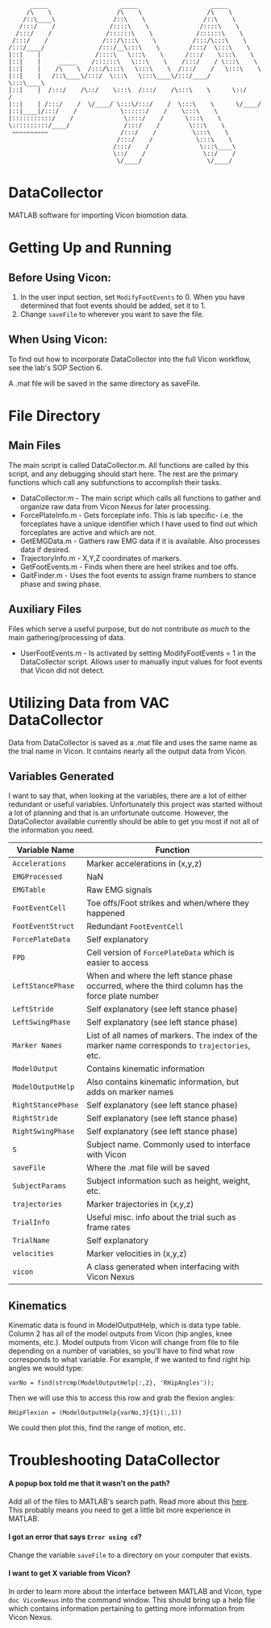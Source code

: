           _____                    _____                    _____                  
         /\    \                  /\    \                  /\    \                 
        /::\____\                /::\    \                /::\    \                
       /:::/    /               /::::\    \              /::::\    \               
      /:::/    /               /::::::\    \            /::::::\    \              
     /:::/    /               /:::/\:::\    \          /:::/\:::\    \             
    /:::/____/               /:::/__\:::\    \        /:::/  \:::\    \            
    |::|    |               /::::\   \:::\    \      /:::/    \:::\    \           
    |::|    |     _____    /::::::\   \:::\    \    /:::/    / \:::\    \          
    |::|    |    /\    \  /:::/\:::\   \:::\    \  /:::/    /   \:::\    \         
    |::|    |   /::\____\/:::/  \:::\   \:::\____\/:::/____/     \:::\____\        
    |::|    |  /:::/    /\::/    \:::\  /:::/    /\:::\    \      \::/    /        
    |::|    | /:::/    /  \/____/ \:::\/:::/    /  \:::\    \      \/____/         
    |::|____|/:::/    /            \::::::/    /    \:::\    \                     
    |:::::::::::/    /              \::::/    /      \:::\    \                    
    \::::::::::/____/               /:::/    /        \:::\    \                   
     ~~~~~~~~~~                    /:::/    /          \:::\    \                  
                                  /:::/    /            \:::\    \                 
                                 /:::/    /              \:::\____\                
                                 \::/    /                \::/    /                
                                  \/____/                  \/____/           
                                  
# DataCollector
MATLAB software for importing Vicon biomotion data.
# Getting Up and Running
## Before Using Vicon:
1. In the user input section, set ```ModifyFootEvents``` to 0. When you have determined that foot events should be added, set it to 1. 
2. Change ```saveFile``` to wherever you want to save the file. 
## When Using Vicon:
To find out how to incorporate DataCollector into the full Vicon workflow, see the lab's SOP Section 6. 

A .mat file will be saved in the same directory as saveFile.
# File Directory
## Main Files
The main script is called DataCollector.m. All functions are called by this script, and any debugging should start here. The rest are the primary functions which call any subfunctions to accomplish their tasks. 
* DataCollector.m - The main script which calls all functions to gather and organize raw data from Vicon Nexus for later processing. 
* ForcePlateInfo.m - Gets forceplate info. This is lab specific- i.e. the forceplates have a unique identifier which I have used to find out which forceplates are active and which are not. 
* GetEMGData.m - Gathers raw EMG data if it is available. Also processes data if desired. 
* TrajectoryInfo.m - X,Y,Z coordinates of markers. 
* GetFootEvents.m - Finds when there are heel strikes and toe offs. 
* GaitFinder.m - Uses the foot events to assign frame numbers to stance phase and swing phase.

## Auxiliary Files
Files which serve a useful purpose, but do not contribute *as much* to the main gathering/processing of data. 
* UserFootEvents.m - Is activated by setting ModifyFootEvents = 1 in the DataCollector script. Allows user to manually input values for foot events that Vicon did not detect.

# Utilizing Data from VAC DataCollector
Data from DataCollector is saved as a .mat file and uses the same name as the trial name in Vicon. It contains nearly all the output data from Vicon.
## Variables Generated
I want to say that, when looking at the variables, there are a lot of either redundant or useful variables. Unfortunately this project was started without a lot of planning and that is an unfortunate outcome. However, the DataCollector available currently should be able to get you most if not all of the information you need.

| Variable Name  | Function |
| ------------- | ------------- |
| ```Accelerations```  | Marker accelerations in (x,y,z)  |
| ```EMGProcessed```  | NaN  |
| ```EMGTable```  | Raw EMG signals  |
| ```FootEventCell```  | Toe offs/Foot strikes and when/where they happened  |
| ```FootEventStruct```  | Redundant ```FootEventCell```  |
| ```ForcePlateData```  | Self explanatory  |
| ```FPD```  | Cell version of ```ForcePlateData``` which is easier to access |
| ```LeftStancePhase```  | When and where the left stance phase occurred, where the third column has the force plate number  |
| ```LeftStride```  | Self explanatory (see left stance phase) |
| ```LeftSwingPhase```  | Self explanatory (see left stance phase)  |
| ```Marker Names```  | List of all names of markers. The index of the marker name corresponds to ```trajectories```, etc.  |
| ```ModelOutput```  | Contains kinematic information  |
| ```ModelOutputHelp```  | Also contains kinematic information, but adds on marker names  |
| ```RightStancePhase```  | Self explanatory (see left stance phase)  |
| ```RightStride``` | Self explanatory (see left stance phase)  |
| ```RightSwingPhase```  | Self explanatory (see left stance phase) |
| ```S```  | Subject name. Commonly used to interface with Vicon  |
| ```saveFile```  | Where the .mat file will be saved  |
| ```SubjectParams```  | Subject information such as height, weight, etc.  |
| ```trajectories```  | Marker trajectories in (x,y,z)  |
| ```TrialInfo```  | Useful misc. info about the trial such as frame rates  |
| ```TrialName``` | Self explanatory  |
| ```velocities```  | Marker velocities in (x,y,z)  |
| ```vicon```  | A class generated when interfacing with Vicon Nexus  |

## Kinematics
Kinematic data is found in ModelOutputHelp, which is data type table. Column 2 has all of the model outputs from Vicon (hip angles, knee moments, etc.). Model outputs from Vicon will change from file to file depending on a number of variables, so you'll have to find what row corresponds to what variable. 
For example, if we wanted to find right hip angles we would type:
```
varNo = find(strcmp(ModelOutputHelp{:,2}, 'RHipAngles'));
```
Then we will use this to access this row and grab the flexion angles:
```
RHipFlexion = (ModelOutputHelp{varNo,3}{1}(:,1))
```
We could then plot this, find the range of motion, etc. 

# Troubleshooting DataCollector
#### A popup box told me that it wasn't on the path? 
Add all of the files to MATLAB's search path. Read more about this [here](https://www.mathworks.com/help/matlab/matlab_env/what-is-the-matlab-search-path.html). This probably means you need to get a little bit more experience in MATLAB. 

#### I got an error that says ```Error using cd```?
Change the variable ```saveFile``` to a directory on your computer that exists. 

#### I want to get X variable from Vicon?
In order to learn more about the interface between MATLAB and Vicon, type ```doc ViconNexus``` into the command window. This should bring up a help file which contains information pertaining to getting more information from Vicon Nexus.
